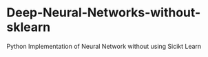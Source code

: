 # Deep-Neural-Networks-without-sklearn
Python Implementation of Neural Network without using Sicikt Learn
